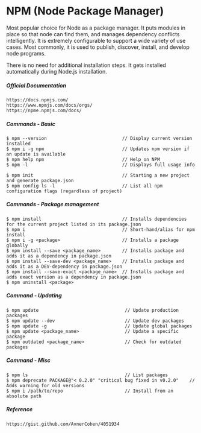 # NPM \(Node Package Manager\)

Most popular choice for Node as a package manager. It puts modules in place so that node can find them, and manages dependency conflicts intelligently. It is extremely configurable to support a wide variety of use cases. Most commonly, it is used to publish, discover, install, and develop node programs.

There is no need for additional installation steps. It gets installed automatically during Node.js installation.

##### Official Documentation

```
https://docs.npmjs.com/
https://www.npmjs.com/docs/orgs/
https://npme.npmjs.com/docs/
```

##### Commands - Basic

```
$ npm --version                            // Display current version installed
$ npm i -g npm                             // Updates npm version if an update is available
$ npm help npm                             // Help on NPM
$ npm -l                                   // Displays full usage info

$ npm init                                 // Starting a new project and generate package.json
$ npm config ls -l                         // List all npm configuration flags (regardless of project)
```

##### Commands - Package management

```
$ npm install                              // Installs dependencies for the current project listed in its package.json
$ npm i                                    // Short-hand/alias for npm install
$ npm i -g <package>                       // Installs a package globally
$ npm install --save <package_name>        // Installs package and adds it as a dependency in package.json
$ npm install --save-dev <package_name>    // Installs package and adds it as a DEV-dependency in package.json
$ npm install --save-exact <package_name>  // Installs package and adds exact version as a dependency in package.json
$ npm uninstall <package>
```

##### Command - Updating

```
$ npm update                                // Update production packages
$ npm update --dev                          // Update dev packages
$ npm update -g                             // Update global packages
$ npm update <package_name>                 // Update a specific package
$ npm outdated <package_name>               // Check for outdated packages
```

##### Command - Misc

```
$ npm ls                                    // List packages
$ npm deprecate PACKAGE@"< 0.2.0" "critical bug fixed in v0.2.0"    // Adds warning for old versions
$ npm i /path/to/repo                       // Install from an absolute path
```

##### Reference

```
https://gist.github.com/AvnerCohen/4051934
```



